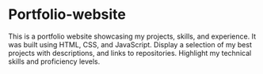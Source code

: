 # Portfolio-website
This is a portfolio website showcasing my projects, skills, and experience. It was built using HTML, CSS, and JavaScript.  Display a selection of my best projects with descriptions, and links to repositories.  Highlight my technical skills and proficiency levels.
